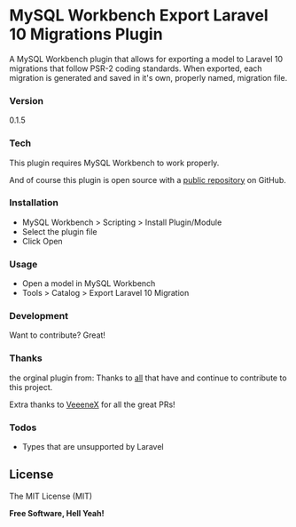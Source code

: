 # MySQL Workbench Export Laravel 10 Migrations Plugin

A MySQL Workbench plugin that allows for exporting a model to Laravel 10 migrations that follow PSR-2 coding standards. When exported, each migration is generated and
saved in it's own, properly named, migration file.

### Version
0.1.5

### Tech

This plugin requires MySQL Workbench to work properly.

And of course this plugin is open source with a [public repository](https://github.com/rami1973/mysql-workbench-export-laravel-10-migrations)
 on GitHub.

### Installation

 - MySQL Workbench > Scripting > Install Plugin/Module
 - Select the plugin file
 - Click Open

### Usage

 - Open a model in MySQL Workbench
 - Tools > Catalog > Export Laravel 10 Migration

### Development

Want to contribute? Great!

### Thanks
the orginal plugin from:
Thanks to [all](https://github.com/beckenrode/mysql-workbench-export-laravel-5-migrations/graphs/contributors) that have and continue to contribute to this project.

Extra thanks to [VeeeneX](https://github.com/VeeeneX) for all the great PRs!

### Todos

 - Types that are unsupported by Laravel

License
----

The MIT License (MIT)

**Free Software, Hell Yeah!**
